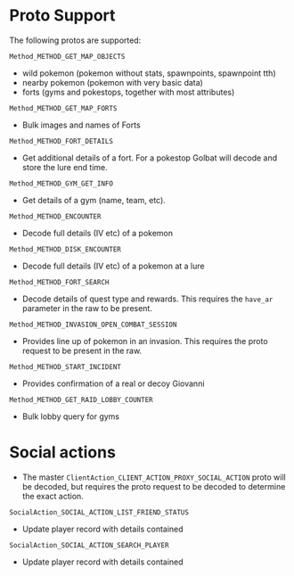 # Proto Support

The following protos are supported:

`Method_METHOD_GET_MAP_OBJECTS`

- wild pokemon (pokemon without stats, spawnpoints, spawnpoint tth)
- nearby pokemon (pokemon with very basic data)
- forts (gyms and pokestops, together with most attributes)

`Method_METHOD_GET_MAP_FORTS`

- Bulk images and names of Forts

`Method_METHOD_FORT_DETAILS`

- Get additional details of a fort. For a pokestop Golbat
will decode and store the lure end time.

`Method_METHOD_GYM_GET_INFO`

- Get details of a gym (name, team, etc).

`Method_METHOD_ENCOUNTER`

- Decode full details (IV etc) of a pokemon

`Method_METHOD_DISK_ENCOUNTER`

- Decode full details (IV etc) of a pokemon at a lure

`Method_METHOD_FORT_SEARCH`

- Decode details of quest type and rewards. This requires
the `have_ar` parameter in the raw to be present.

`Method_METHOD_INVASION_OPEN_COMBAT_SESSION`

- Provides line up of pokemon in an invasion. This
requires the proto request to be present in the raw.

`Method_METHOD_START_INCIDENT`

- Provides confirmation of a real or decoy Giovanni

`Method_METHOD_GET_RAID_LOBBY_COUNTER`

- Bulk lobby query for gyms

# Social actions

- The master `ClientAction_CLIENT_ACTION_PROXY_SOCIAL_ACTION` proto will be
decoded, but requires the proto request to be decoded to determine the
exact action.

`SocialAction_SOCIAL_ACTION_LIST_FRIEND_STATUS`

- Update player record with details contained

`SocialAction_SOCIAL_ACTION_SEARCH_PLAYER`

- Update player record with details contained
